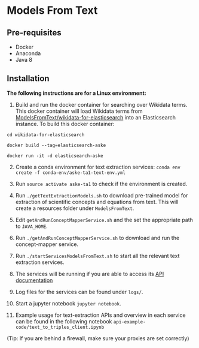 # Models From Text #

## Pre-requisites ##
* Docker
* Anaconda
* Java 8

## Installation ##
**The following instructions are for a Linux environment:**

1. Build and run the docker container for searching over Wikidata terms. This docker container will load Wikidata terms from [ModelsFromText/wikidata-for-elasticsearch](https://github.com/GEGlobalResearch/DARPA-ASKE-TA1/blob/development_text_extraction/ModelsFromText/wikidata-for-elasticsearch/all-terms-wikidata.json) into an Elasticsearch instance. To build this docker container:
```
cd wikidata-for-elasticsearch

docker build --tag=elasticsearch-aske

docker run -it -d elasticsearch-aske
```

2. Create a conda environment for text extraction services: `conda env create -f conda-env/aske-ta1-text-env.yml`

3. Run `source activate aske-ta1` to check if the environment is created.

4. Run `./getTextExtractionModels.sh` to download pre-trained model for extraction of scientific concepts and equations from text. This will create a resources folder under `ModelsFromText`.

5. Edit `getAndRunConceptMapperService.sh` and the set the appropriate path to `JAVA_HOME`.

6. Run `./getAndRunConceptMapperService.sh` to download and run the concept-mapper service.

7. Run `./startServicesModelsFromText.sh` to start all the relevant text extraction services.

8. The services will be running if you are able to access its [API documentation](http://localhost:4200/darpa/aske/ui/)

9. Log files for the services can be found under `logs/`.

10. Start a jupyter notebook `jupyter notebook`.

11. Example usage for text-extraction APIs and overview in each service can be found in the following notebook `api-example-code/text_to_triples_client.ipynb` 

(Tip: If you are behind a firewall, make sure your proxies are set correctly)
